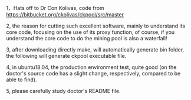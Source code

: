 1、Hats off to Dr Con Kolivas, code from https://bitbucket.org/ckolivas/ckpool/src/master  

2, the reason for cutting such excellent software, mainly to understand its core code, focusing on the use of its proxy function, of course, if you understand the core code to do the mining pool is also a waterfall!  

3, after downloading directly make, will automatically generate bin folder, the following will generate ckpool executable file.  

4, in ubuntu18.04, the production environment test, quite good (on the doctor's source code has a slight change, respectively, compared to be able to find).  

5, please carefully study doctor's README file.  




